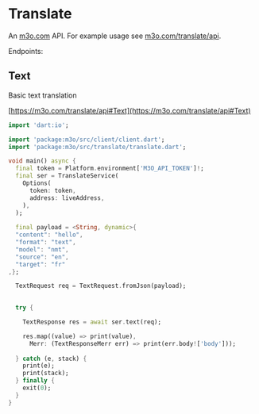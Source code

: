 # Translate

An [m3o.com](https://m3o.com) API. For example usage see [m3o.com/translate/api](https://m3o.com/translate/api).

Endpoints:

## Text

Basic text translation


[https://m3o.com/translate/api#Text](https://m3o.com/translate/api#Text)

```dart
import 'dart:io';

import 'package:m3o/src/client/client.dart';
import 'package:m3o/src/translate/translate.dart';

void main() async {
  final token = Platform.environment['M3O_API_TOKEN']!;
  final ser = TranslateService(
    Options(
      token: token,
      address: liveAddress,
    ),
  );
 
  final payload = <String, dynamic>{
  "content": "hello",
  "format": "text",
  "model": "nmt",
  "source": "en",
  "target": "fr"
,};

  TextRequest req = TextRequest.fromJson(payload);

  
  try {

	TextResponse res = await ser.text(req);

    res.map((value) => print(value),
	  Merr: (TextResponseMerr err) => print(err.body!['body']));	
  
  } catch (e, stack) {
    print(e);
	print(stack);
  } finally {
    exit(0);
  }
}
```

